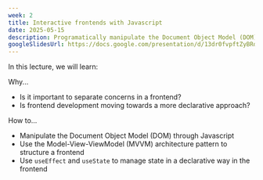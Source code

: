 ```yaml
---
week: 2
title: Interactive frontends with Javascript
date: 2025-05-15
description: Programatically manipulate the Document Object Model (DOM) through Javascript in the browser; Structuring a frontend with the MVVM pattern; Managing state in a declarative way in the frontend with a React-like library.
googleSlidesUrl: https://docs.google.com/presentation/d/13dr0fvpftZyBRdykMfVA3A-xNq3Z5kWURxH2nozLj7U/
---
```


In this lecture, we will learn:

Why...

- Is it important to separate concerns in a frontend?
- Is frontend development moving towards a more declarative approach?

How to...

- Manipulate the Document Object Model (DOM) through Javascript
- Use the Model-View-ViewModel (MVVM) architecture pattern to structure a frontend
- Use `useEffect` and `useState` to manage state in a declarative way in the frontend
